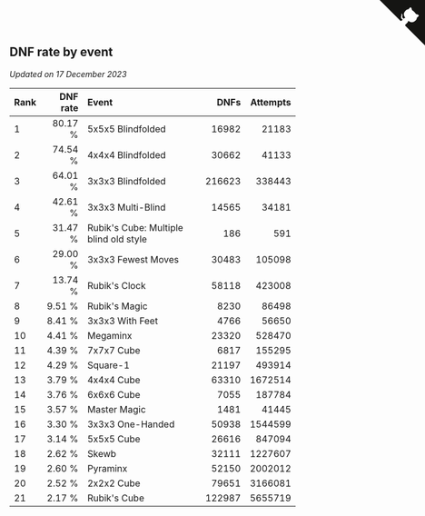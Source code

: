 ## DNF rate by event

*Updated on 17 December 2023*

| Rank | DNF rate | Event | DNFs | Attempts |
| :--- | ---: | :--- | ---: | ---: |
| 1 | 80.17 % | 5x5x5 Blindfolded | 16982 | 21183 |
| 2 | 74.54 % | 4x4x4 Blindfolded | 30662 | 41133 |
| 3 | 64.01 % | 3x3x3 Blindfolded | 216623 | 338443 |
| 4 | 42.61 % | 3x3x3 Multi-Blind | 14565 | 34181 |
| 5 | 31.47 % | Rubik's Cube: Multiple blind old style | 186 | 591 |
| 6 | 29.00 % | 3x3x3 Fewest Moves | 30483 | 105098 |
| 7 | 13.74 % | Rubik's Clock | 58118 | 423008 |
| 8 | 9.51 % | Rubik's Magic | 8230 | 86498 |
| 9 | 8.41 % | 3x3x3 With Feet | 4766 | 56650 |
| 10 | 4.41 % | Megaminx | 23320 | 528470 |
| 11 | 4.39 % | 7x7x7 Cube | 6817 | 155295 |
| 12 | 4.29 % | Square-1 | 21197 | 493914 |
| 13 | 3.79 % | 4x4x4 Cube | 63310 | 1672514 |
| 14 | 3.76 % | 6x6x6 Cube | 7055 | 187784 |
| 15 | 3.57 % | Master Magic | 1481 | 41445 |
| 16 | 3.30 % | 3x3x3 One-Handed | 50938 | 1544599 |
| 17 | 3.14 % | 5x5x5 Cube | 26616 | 847094 |
| 18 | 2.62 % | Skewb | 32111 | 1227607 |
| 19 | 2.60 % | Pyraminx | 52150 | 2002012 |
| 20 | 2.52 % | 2x2x2 Cube | 79651 | 3166081 |
| 21 | 2.17 % | Rubik's Cube | 122987 | 5655719 |


<a href="https://github.com/JustinTimeCuber/wca_statistics" class="github-corner" aria-label="View source on Github"><svg width="80" height="80" viewBox="0 0 250 250" style="fill:#151513; color:#fff; position: absolute; top: 0; border: 0; right: 0;" aria-hidden="true"><path d="M0,0 L115,115 L130,115 L142,142 L250,250 L250,0 Z"></path><path d="M128.3,109.0 C113.8,99.7 119.0,89.6 119.0,89.6 C122.0,82.7 120.5,78.6 120.5,78.6 C119.2,72.0 123.4,76.3 123.4,76.3 C127.3,80.9 125.5,87.3 125.5,87.3 C122.9,97.6 130.6,101.9 134.4,103.2" fill="currentColor" style="transform-origin: 130px 106px;" class="octo-arm"></path><path d="M115.0,115.0 C114.9,115.1 118.7,116.5 119.8,115.4 L133.7,101.6 C136.9,99.2 139.9,98.4 142.2,98.6 C133.8,88.0 127.5,74.4 143.8,58.0 C148.5,53.4 154.0,51.2 159.7,51.0 C160.3,49.4 163.2,43.6 171.4,40.1 C171.4,40.1 176.1,42.5 178.8,56.2 C183.1,58.6 187.2,61.8 190.9,65.4 C194.5,69.0 197.7,73.2 200.1,77.6 C213.8,80.2 216.3,84.9 216.3,84.9 C212.7,93.1 206.9,96.0 205.4,96.6 C205.1,102.4 203.0,107.8 198.3,112.5 C181.9,128.9 168.3,122.5 157.7,114.1 C157.9,116.9 156.7,120.9 152.7,124.9 L141.0,136.5 C139.8,137.7 141.6,141.9 141.8,141.8 Z" fill="currentColor" class="octo-body"></path></svg></a><style>.github-corner:hover .octo-arm{animation:octocat-wave 560ms ease-in-out}@keyframes octocat-wave{0%,100%{transform:rotate(0)}20%,60%{transform:rotate(-25deg)}40%,80%{transform:rotate(10deg)}}@media (max-width:500px){.github-corner:hover .octo-arm{animation:none}.github-corner .octo-arm{animation:octocat-wave 560ms ease-in-out}}</style>
